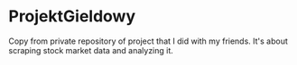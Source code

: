 # ProjektGieldowy
Copy from private repository of project that I did with my friends. It's about scraping stock market data and analyzing it.
